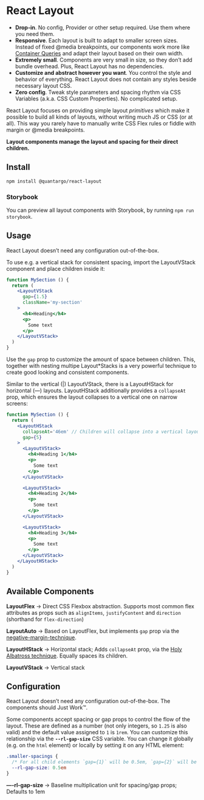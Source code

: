 # React Layout

- **Drop-in**. No config, Provider or other setup required. Use them where you need them.
- **Responsive**. Each layout is built to adapt to smaller screen sizes. Instead of fixed @media breakpoints, our components work more like [Container Queries](https://philipwalton.com/articles/responsive-components-a-solution-to-the-container-queries-problem/) and adapt their layout based on their own width.
- **Extremely small**. Components are very small in size, so they don’t add bundle overhead. Plus, React Layout has no dependencies.
- **Customize and abstract however you want**. You control the style and behavior of everything. React Layout does not contain any styles beside necessary layout CSS.
- **Zero config**. Tweak style parameters and spacing rhythm via CSS Variables (a.k.a. CSS Custom Properties). No complicated setup.

React Layout focuses on providing simple layout *primitives* which make it possible to build all kinds of layouts, without writing much JS or CSS (or at all). This way you rarely have to manually write CSS Flex rules or fiddle with margin or @media breakpoints.

**Layout components manage the layout and spacing for their direct children.**

## Install

``` sh
npm install @quantargo/react-layout
```
### Storybook

You can preview all layout components with Storybook, by running `npm run storybook`.


## Usage

React Layout doesn’t need any configuration out-of-the-box.

To use e.g. a vertical stack for consistent spacing, import the LayoutVStack component and place children inside it:

``` jsx
function MySection () {
  return (
    <LayoutVStack
      gap={1.5}
      className='my-section'
    >
      <h4>Heading</h4>
      <p>
        Some text
      </p>
    </LayoutVStack>
  )
}
```

Use the `gap` prop to customize the amount of space between children. This, together with nesting multipe Layout*Stacks is a very powerful technique to create good looking and consistent components.

Similar to the vertical (|) LayoutVStack, there is a LayoutHStack for horizontal (&mdash;) layouts. LayoutHStack additionally provides a `collapseAt` prop, which ensures the layout collapses to a vertical one on narrow screens:

``` jsx
function MySection () {
  return (
    <LayoutHStack
      collapseAt='46em' // Children will collapse into a vertical layout when they reach 46em
      gap={5}
    >
      <LayoutVStack>
        <h4>Heading 1</h4>
        <p>
          Some text
        </p>
      </LayoutVStack>

      <LayoutVStack>
        <h4>Heading 2</h4>
        <p>
          Some text
        </p>
      </LayoutVStack>

      <LayoutVStack>
        <h4>Heading 3</h4>
        <p>
          Some text
        </p>
      </LayoutVStack>
    </LayoutHStack>
  )
}

```


## Available Components

**LayoutFlex** → Direct CSS Flexbox abstraction. Supports most common flex attributes as props such as `alignItems`, `justifyContent` and `direction` (shorthand for `flex-direction`)

**LayoutAuto** → Based on LayoutFlex, but implements `gap` prop via the [negative-margin-technique](https://every-layout.dev/layouts/cluster/#the-solution).

**LayoutHStack** → Horizontal stack; Adds `collapseAt` prop, via the [Holy Albatross technique](https://heydonworks.com/article/the-flexbox-holy-albatross/). Equally spaces its children.

**LayoutVStack** → Vertical stack


## Configuration

React Layout doesn’t need any configuration out-of-the-box. The components should Just Work™.

Some components accept spacing or gap props to control the flow of the layout. These are defined as a number (not only integers, so `1.25` is also valid) and the default value assigned to `1` is `1rem`. You can customize this relationship via the **`--rl-gap-size`** CSS variable. You can change it globally (e.g. on the `html` element) or locally by setting it on any HTML element:

``` css
.smaller-spacings {
  /* For all child elements `gap={1}` will be 0.5em, `gap={2}` will be 1em and so on */
  --rl-gap-size: 0.5em
}
```

**—-rl-gap-size** → Baseline multiplication unit for spacing/gap props; Defaults to 1em
